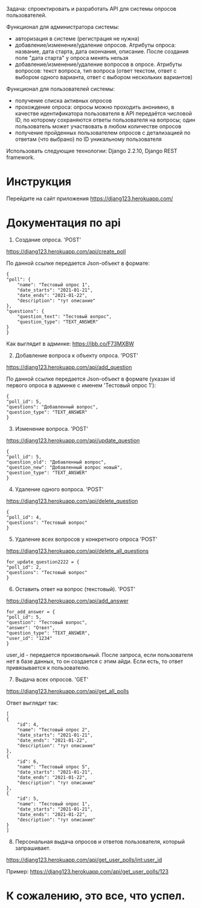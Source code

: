 Задача: спроектировать и разработать API для системы опросов пользователей.

Функционал для администратора системы:

- авторизация в системе (регистрация не нужна)
- добавление/изменение/удаление опросов. Атрибуты опроса: название, дата старта, дата окончания, описание. После создания поле "дата старта" у опроса менять нельзя
- добавление/изменение/удаление вопросов в опросе. Атрибуты вопросов: текст вопроса, тип вопроса (ответ текстом, ответ с выбором одного варианта, ответ с выбором нескольких вариантов)

Функционал для пользователей системы:

- получение списка активных опросов
- прохождение опроса: опросы можно проходить анонимно, в качестве идентификатора пользователя в API передаётся числовой ID, по которому сохраняются ответы пользователя на вопросы; один пользователь может участвовать в любом количестве опросов
- получение пройденных пользователем опросов с детализацией по ответам (что выбрано) по ID уникальному пользователя

Использовать следующие технологии: Django 2.2.10, Django REST framework.

# Инструкция
Перейдите на сайт приложения https://djang123.herokuapp.com/

# Документация по api

1. Создание опроса. 'POST'

https://djang123.herokuapp.com/api/create_poll

По данной ссылке передается Json-объект в формате:

    {
    "poll": {
        "name": "Тестовый опрос 1",
        "date_starts": "2021-01-21",
        "date_ends": "2021-01-22",
        "description": "тут описание"
    },
    "questions": {
        "question_text": "Тестовый вопрос",
        "question_type": "TEXT_ANSWER"
    }
    }
Как выглядит в админке: https://ibb.co/F73MXBW

    
2. Добавление вопроса к объекту опроса. 'POST'

https://djang123.herokuapp.com/api/add_question

По данной ссылке передается Json-объект в формате (указан id первого опроса в админке с именем 'Тестовый опрос 1'):

    {
    "poll_id": 5,
    "questions": "Добавленный вопрос",
    "question_type": "TEXT_ANSWER"
    }

3. Изменение вопроса. 'POST'

https://djang123.herokuapp.com/api/update_question

    {
    "poll_id": 5,
    "question_old": "Добавленный вопрос",
    "question_new": "Добавленный вопрос новый",
    "question_type": "TEXT_ANSWER"
    }
    
 4. Удаление одного вопроса. 'POST'
 
 https://djang123.herokuapp.com/api/delete_question
 
    {
    "poll_id": 4,
    "questions": "Тестовый вопрос"
    }
 
 5. Удаление всех вопросов у конкретного опроса 'POST'
 
 https://djang123.herokuapp.com/api/delete_all_questions
 
    for_update_question2222 = {
    "poll_id": 2,
    "questions": "Тестовый вопрос"
    }
    
6. Оставить ответ на вопрос (текстовый). 'POST'

https://djang123.herokuapp.com/api/add_answer

    for_add_answer = {
    "poll_id": 5,
    "question": "Тестовый вопрос",
    "answer": "Ответ",
    "question_type": "TEXT_ANSWER",
    "user_id": "1234"
    }
user_id - передается произвольный. После запроса, если пользователя нет в базе данных, то он создается с этим айди. Если есть, то ответ привязывается к пользователю.

7. Выдача всех опросов. 'GET'

https://djang123.herokuapp.com/api/get_all_polls

Ответ выглядит так:
    
    [
    {
        "id": 4,
        "name": "Тестовый опрос 2",
        "date_starts": "2021-01-21",
        "date_ends": "2021-01-22",
        "description": "тут описание"
    },
    {
        "id": 6,
        "name": "Тестовый опрос 5",
        "date_starts": "2021-01-21",
        "date_ends": "2021-01-22",
        "description": "тут описание"
    },
    {
        "id": 5,
        "name": "Тестовый опрос 1",
        "date_starts": "2021-01-21",
        "date_ends": "2021-01-22",
        "description": "тут описание"
    }
    ]

8. Персональная выдача опросов и ответов пользователя, который запрашивает. 

https://djang123.herokuapp.com/api/get_user_polls/<int:user_id>

Пример:
https://djang123.herokuapp.com/api/get_user_polls/123


# К сожалению, это все, что успел. 
